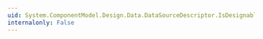 ```yaml
---
uid: System.ComponentModel.Design.Data.DataSourceDescriptor.IsDesignable
internalonly: False
---
```

